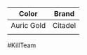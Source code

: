 
| Color      | Brand   |
| ---------- | ------- |
| Auric Gold | Citadel |
|            |         |

#KillTeam 